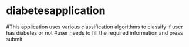 # diabetesapplication
#This application uses various classification algorithms to classify if user has diabetes or not
#user needs to fill the required information and press submit 
